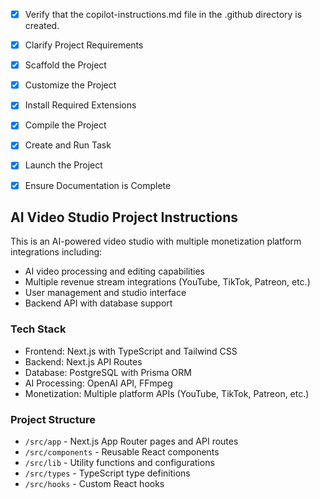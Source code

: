 <!-- Use this file to provide workspace-specific custom instructions to Copilot. For more details, visit https://code.visualstudio.com/docs/copilot/copilot-customization#_use-a-githubcopilotinstructionsmd-file -->
- [x] Verify that the copilot-instructions.md file in the .github directory is created.

- [x] Clarify Project Requirements
	<!-- Project: AI-powered video studio with monetization platforms integration -->

- [x] Scaffold the Project
	<!-- Next.js project with TypeScript, Tailwind CSS, ESLint, App Router, and src directory created -->

- [x] Customize the Project
	<!-- AI Video Studio components, API routes, and monetization features implemented -->

- [x] Install Required Extensions
	<!-- No additional extensions required for this project -->

- [x] Compile the Project
	<!-- Project compiled successfully with minor warnings about unused variables -->

- [x] Create and Run Task
	<!-- Development server task created and running on http://localhost:3000 -->

- [x] Launch the Project
	<!-- Development server launched and accessible at http://localhost:3000 -->

- [x] Ensure Documentation is Complete
	<!-- README.md updated with comprehensive project documentation and copilot-instructions.md cleaned up -->

## AI Video Studio Project Instructions

This is an AI-powered video studio with multiple monetization platform integrations including:
- AI video processing and editing capabilities
- Multiple revenue stream integrations (YouTube, TikTok, Patreon, etc.)
- User management and studio interface
- Backend API with database support

### Tech Stack
- Frontend: Next.js with TypeScript and Tailwind CSS
- Backend: Next.js API Routes
- Database: PostgreSQL with Prisma ORM
- AI Processing: OpenAI API, FFmpeg
- Monetization: Multiple platform APIs (YouTube, TikTok, Patreon, etc.)

### Project Structure
- `/src/app` - Next.js App Router pages and API routes
- `/src/components` - Reusable React components
- `/src/lib` - Utility functions and configurations
- `/src/types` - TypeScript type definitions
- `/src/hooks` - Custom React hooks
